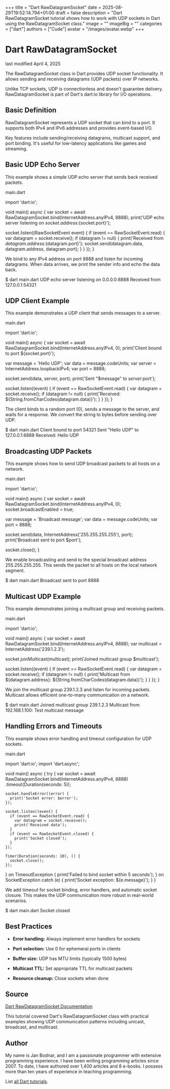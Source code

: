 +++
title = "Dart RawDatagramSocket"
date = 2025-08-29T19:52:14.794+01:00
draft = false
description = "Dart RawDatagramSocket tutorial shows how to work with UDP sockets in Dart using the RawDatagramSocket class."
image = ""
imageBig = ""
categories = ["dart"]
authors = ["Cude"]
avatar = "/images/avatar.webp"
+++

# Dart RawDatagramSocket

last modified April 4, 2025

The RawDatagramSocket class in Dart provides UDP socket functionality.
It allows sending and receiving datagrams (UDP packets) over IP networks.

Unlike TCP sockets, UDP is connectionless and doesn't guarantee delivery.
RawDatagramSocket is part of Dart's dart:io library for I/O operations.

## Basic Definition

RawDatagramSocket represents a UDP socket that can bind to a port.
It supports both IPv4 and IPv6 addresses and provides event-based I/O.

Key features include sending/receiving datagrams, multicast support, and port
binding. It's useful for low-latency applications like games and streaming.

## Basic UDP Echo Server

This example shows a simple UDP echo server that sends back received packets.

main.dart
  

import 'dart:io';

void main() async {
  var socket = await RawDatagramSocket.bind(InternetAddress.anyIPv4, 8888);
  print('UDP echo server listening on ${socket.address}:${socket.port}');

  socket.listen((RawSocketEvent event) {
    if (event == RawSocketEvent.read) {
      var datagram = socket.receive();
      if (datagram != null) {
        print('Received from ${datagram.address}:${datagram.port}');
        socket.send(datagram.data, datagram.address, datagram.port);
      }
    }
  });
}

We bind to any IPv4 address on port 8888 and listen for incoming datagrams.
When data arrives, we print the sender info and echo the data back.

$ dart main.dart
UDP echo server listening on 0.0.0.0:8888
Received from 127.0.0.1:54321

## UDP Client Example

This example demonstrates a UDP client that sends messages to a server.

main.dart
  

import 'dart:io';

void main() async {
  var socket = await RawDatagramSocket.bind(InternetAddress.anyIPv4, 0);
  print('Client bound to port ${socket.port}');

  var message = 'Hello UDP';
  var data = message.codeUnits;
  var server = InternetAddress.loopbackIPv4;
  var port = 8888;

  socket.send(data, server, port);
  print('Sent "$message" to $server:$port');

  socket.listen((event) {
    if (event == RawSocketEvent.read) {
      var datagram = socket.receive();
      if (datagram != null) {
        print('Received: ${String.fromCharCodes(datagram.data)}');
      }
    }
  });
}

The client binds to a random port (0), sends a message to the server, and waits
for a response. We convert the string to bytes before sending over UDP.

$ dart main.dart
Client bound to port 54321
Sent "Hello UDP" to 127.0.0.1:8888
Received: Hello UDP

## Broadcasting UDP Packets

This example shows how to send UDP broadcast packets to all hosts on a network.

main.dart
  

import 'dart:io';

void main() async {
  var socket = await RawDatagramSocket.bind(InternetAddress.anyIPv4, 0);
  socket.broadcastEnabled = true;

  var message = 'Broadcast message';
  var data = message.codeUnits;
  var port = 8888;

  socket.send(data, InternetAddress('255.255.255.255'), port);
  print('Broadcast sent to port $port');

  socket.close();
}

We enable broadcasting and send to the special broadcast address 255.255.255.255.
This sends the packet to all hosts on the local network segment.

$ dart main.dart
Broadcast sent to port 8888

## Multicast UDP Example

This example demonstrates joining a multicast group and receiving packets.

main.dart
  

import 'dart:io';

void main() async {
  var socket = await RawDatagramSocket.bind(InternetAddress.anyIPv4, 8888);
  var multicast = InternetAddress('239.1.2.3');
  
  socket.joinMulticast(multicast);
  print('Joined multicast group $multicast');

  socket.listen((event) {
    if (event == RawSocketEvent.read) {
      var datagram = socket.receive();
      if (datagram != null) {
        print('Multicast from ${datagram.address}: ${String.fromCharCodes(datagram.data)}');
      }
    }
  });
}

We join the multicast group 239.1.2.3 and listen for incoming packets.
Multicast allows efficient one-to-many communication on a network.

$ dart main.dart
Joined multicast group 239.1.2.3
Multicast from 192.168.1.100: Test multicast message

## Handling Errors and Timeouts

This example shows error handling and timeout configuration for UDP sockets.

main.dart
  

import 'dart:io';
import 'dart:async';

void main() async {
  try {
    var socket = await RawDatagramSocket.bind(InternetAddress.anyIPv4, 8888)
      .timeout(Duration(seconds: 5));
    
    socket.handleError((error) {
      print('Socket error: $error');
    });

    socket.listen((event) {
      if (event == RawSocketEvent.read) {
        var datagram = socket.receive();
        print('Received data');
      }
      if (event == RawSocketEvent.closed) {
        print('Socket closed');
      }
    });

    Timer(Duration(seconds: 10), () {
      socket.close();
    });
  } on TimeoutException {
    print('Failed to bind socket within 5 seconds');
  } on SocketException catch (e) {
    print('Socket exception: ${e.message}');
  }
}

We add timeout for socket binding, error handlers, and automatic socket closure.
This makes the UDP communication more robust in real-world scenarios.

$ dart main.dart
Socket closed

## Best Practices

- **Error handling:** Always implement error handlers for sockets

- **Port selection:** Use 0 for ephemeral ports in clients

- **Buffer size:** UDP has MTU limits (typically 1500 bytes)

- **Multicast TTL:** Set appropriate TTL for multicast packets

- **Resource cleanup:** Close sockets when done

## Source

[Dart RawDatagramSocket Documentation](https://api.dart.dev/stable/dart-io/RawDatagramSocket-class.html)

This tutorial covered Dart's RawDatagramSocket class with practical examples
showing UDP communication patterns including unicast, broadcast, and multicast.

## Author

My name is Jan Bodnar, and I am a passionate programmer with extensive
programming experience. I have been writing programming articles since 2007.
To date, I have authored over 1,400 articles and 8 e-books. I possess more
than ten years of experience in teaching programming.

List [all Dart tutorials](/dart/).
